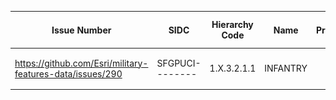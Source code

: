 |﻿Issue Number| SIDC|Hierarchy Code|Name|ProSampleOID| standard-image-screenshot |Runtime|Pro|
|---|---|---|---|---|---|---|---|
|https://github.com/Esri/military-features-data/issues/290|SFGPUCI--------|1.X.3.2.1.1 |INFANTRY||![](./Standard/SFGPUCI--------.png) |![](./Runtime/SFGPUCI--------.png) |![](./Pro/SFGPUCI--------.png) |
